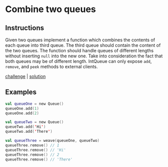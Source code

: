 # Combine two queues

## Instructions

Given two queues implement a function which combines the contents of each queue into third queue. The third queue should
contain the content of the two queues. The function should handle queues of different lengths without inserting `null`
into the new one. Take into consideration the fact that both queues may be of different length. IntQueue can only expose
`add`, `remove`, and `peek` methods to external clients.

[challenge](challenge.kt) | [solution](solution.kt)

## Examples

```kotlin
val queueOne = new Queue()
queueOne.add(1)
queueOne.add(2)

val queueTwo = new Queue()
queueTwo.add('Hi')
queueTwo.add('There')

val queueThree = weave(queueOne, queueTwo)
queueThree.remove() // 1
queueThree.remove() // 'Hi'
queueThree.remove() // 2
queueThree.remove() // 'There'
```
